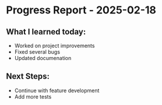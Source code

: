 # Progress Report - 2025-02-18
## What I learned today:
- Worked on project improvements
- Fixed several bugs
- Updated documenation

## Next Steps:
- Continue with feature development
- Add more tests
